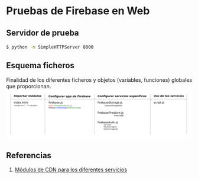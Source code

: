 # Pruebas de Firebase en Web

## Servidor de prueba
```bash
$ python -m SimpleHTTPServer 8000
```
## Esquema ficheros
Finalidad de los diferentes ficheros y objetos (variables, funciones) globales que proporcionan.
![Finalidad de los diferentes archivos](documentationImg/esquema.png)

## Referencias

1. [Módulos de CDN para los diferentes servicios](https://firebase.google.com/docs/web/setup?authuser=0#libraries_CDN)